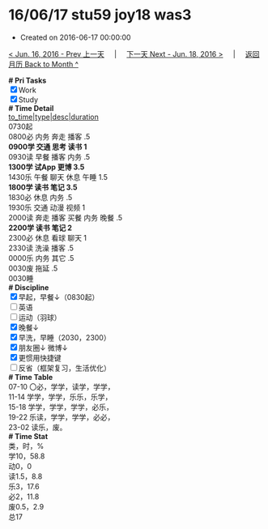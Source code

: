 # 16/06/17 stu59 joy18 was3

- Created on 2016-06-17 00:00:00

[< Jun. 16, 2016 - Prev 上一天](_archived/lifelogs/2016/06/d16.md) &nbsp; &nbsp; | &nbsp; &nbsp; [下一天 Next - Jun. 18, 2016 >](_archived/lifelogs/2016/06/d18.md) &nbsp; &nbsp; |  &nbsp; &nbsp; [返回月历 Back to Month ^](_archived/lifelogs/2016/06/index.md)
<br/><div><b># Pri Tasks</b></div><div><input checked="true" type="checkbox"/>Work</div><div><input checked="true" type="checkbox"/>Study</div><div><b># Time Detail</b></div><div><u>to_time|type|desc|duration</u></div><div>0730起</div><div>0800必 内务 奔走 播客 .5</div><div><b>0900学 交通 思考 读书 1</b></div><div>0930读 早餐 播客 内务 .5</div><div><b>1300学 试App 更博 3.5</b></div><div>1430乐 午餐 聊天 休息 午睡 1.5</div><div><b>1800学 读书 笔记 3.5</b></div><div>1830必 休息 内务 .5</div><div>1930乐 交通 动漫 视频 1</div><div>2000读 奔走 播客 买餐 内务 晚餐 .5</div><div><b>2200学 读书 笔记 2</b></div><div>2300必 休息 看球 聊天 1</div><div>2330读 洗澡 播客 .5</div><div>0000乐 内务 其它 .5</div><div>0030废 拖延 .5</div><div>0030睡</div><div><b># Discipline</b></div><div><input checked="true" type="checkbox"/>早起，早餐↓（0830起）</div><div><input type="checkbox"/>英语</div><div><input type="checkbox"/>运动（羽球）</div><div><input checked="true" type="checkbox"/>晚餐↓</div><div><input checked="true" type="checkbox"/>早洗，早睡（2030，2300）</div><div><b><input checked="true" type="checkbox"/></b>朋友圈↓ 微博↓</div><div><input checked="true" type="checkbox"/>更惯用快捷键</div><div><input type="checkbox"/>反省（框架复习，生活优化）</div><div><b># Time Table</b></div><div>07-10 〇必，学学，读学，学学，</div><div>11-14 学学，学学，乐乐，乐学，</div><div>15-18 学学，学学，学学，必乐，</div><div>19-22 乐读，学学，学学，必必，</div><div>23-02 读乐，废。</div><div><b># Time Stat</b></div><div>类，时，%</div><div>学10，58.8</div><div>动0，0</div><div>读1.5，8.8</div><div>乐3，17.6</div><div>必2，11.8</div><div>废0.5，2.9</div><div>总17</div>

